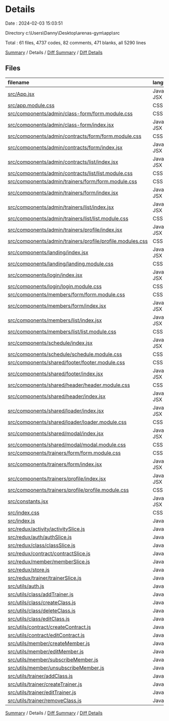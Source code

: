 # Details

Date : 2024-02-03 15:03:51

Directory c:\\Users\\Danny\\Desktop\\arenas-gym\\app\\src

Total : 61 files,  4737 codes, 82 comments, 471 blanks, all 5290 lines

[Summary](results.md) / Details / [Diff Summary](diff.md) / [Diff Details](diff-details.md)

## Files
| filename | language | code | comment | blank | total |
| :--- | :--- | ---: | ---: | ---: | ---: |
| [src/App.jsx](/src/App.jsx) | JavaScript JSX | 53 | 1 | 5 | 59 |
| [src/app.module.css](/src/app.module.css) | CSS | 15 | 0 | 2 | 17 |
| [src/components/admin/class-form/form.module.css](/src/components/admin/class-form/form.module.css) | CSS | 82 | 4 | 15 | 101 |
| [src/components/admin/class-form/index.jsx](/src/components/admin/class-form/index.jsx) | JavaScript JSX | 289 | 1 | 15 | 305 |
| [src/components/admin/contracts/form/form.module.css](/src/components/admin/contracts/form/form.module.css) | CSS | 99 | 0 | 17 | 116 |
| [src/components/admin/contracts/form/index.jsx](/src/components/admin/contracts/form/index.jsx) | JavaScript JSX | 200 | 11 | 13 | 224 |
| [src/components/admin/contracts/list/index.jsx](/src/components/admin/contracts/list/index.jsx) | JavaScript JSX | 103 | 1 | 11 | 115 |
| [src/components/admin/contracts/list/list.module.css](/src/components/admin/contracts/list/list.module.css) | CSS | 85 | 0 | 17 | 102 |
| [src/components/admin/trainers/form/form.module.css](/src/components/admin/trainers/form/form.module.css) | CSS | 90 | 0 | 16 | 106 |
| [src/components/admin/trainers/form/index.jsx](/src/components/admin/trainers/form/index.jsx) | JavaScript JSX | 346 | 1 | 15 | 362 |
| [src/components/admin/trainers/list/index.jsx](/src/components/admin/trainers/list/index.jsx) | JavaScript JSX | 104 | 1 | 10 | 115 |
| [src/components/admin/trainers/list/list.module.css](/src/components/admin/trainers/list/list.module.css) | CSS | 70 | 0 | 14 | 84 |
| [src/components/admin/trainers/profile/index.jsx](/src/components/admin/trainers/profile/index.jsx) | JavaScript JSX | 0 | 0 | 1 | 1 |
| [src/components/admin/trainers/profile/profile.modules.css](/src/components/admin/trainers/profile/profile.modules.css) | CSS | 0 | 0 | 1 | 1 |
| [src/components/landing/index.jsx](/src/components/landing/index.jsx) | JavaScript JSX | 116 | 1 | 6 | 123 |
| [src/components/landing/landing.module.css](/src/components/landing/landing.module.css) | CSS | 78 | 0 | 10 | 88 |
| [src/components/login/index.jsx](/src/components/login/index.jsx) | JavaScript JSX | 90 | 1 | 7 | 98 |
| [src/components/login/login.module.css](/src/components/login/login.module.css) | CSS | 73 | 0 | 12 | 85 |
| [src/components/members/form/form.module.css](/src/components/members/form/form.module.css) | CSS | 91 | 0 | 16 | 107 |
| [src/components/members/form/index.jsx](/src/components/members/form/index.jsx) | JavaScript JSX | 472 | 20 | 22 | 514 |
| [src/components/members/list/index.jsx](/src/components/members/list/index.jsx) | JavaScript JSX | 130 | 1 | 9 | 140 |
| [src/components/members/list/list.module.css](/src/components/members/list/list.module.css) | CSS | 71 | 0 | 14 | 85 |
| [src/components/schedule/index.jsx](/src/components/schedule/index.jsx) | JavaScript JSX | 393 | 1 | 17 | 411 |
| [src/components/schedule/schedule.module.css](/src/components/schedule/schedule.module.css) | CSS | 203 | 0 | 32 | 235 |
| [src/components/shared/footer/footer.module.css](/src/components/shared/footer/footer.module.css) | CSS | 71 | 0 | 12 | 83 |
| [src/components/shared/footer/index.jsx](/src/components/shared/footer/index.jsx) | JavaScript JSX | 51 | 0 | 3 | 54 |
| [src/components/shared/header/header.module.css](/src/components/shared/header/header.module.css) | CSS | 126 | 0 | 21 | 147 |
| [src/components/shared/header/index.jsx](/src/components/shared/header/index.jsx) | JavaScript JSX | 285 | 1 | 7 | 293 |
| [src/components/shared/loader/index.jsx](/src/components/shared/loader/index.jsx) | JavaScript JSX | 14 | 0 | 3 | 17 |
| [src/components/shared/loader/loader.module.css](/src/components/shared/loader/loader.module.css) | CSS | 18 | 3 | 3 | 24 |
| [src/components/shared/modal/index.jsx](/src/components/shared/modal/index.jsx) | JavaScript JSX | 44 | 0 | 4 | 48 |
| [src/components/shared/modal/modal.module.css](/src/components/shared/modal/modal.module.css) | CSS | 82 | 0 | 11 | 93 |
| [src/components/trainers/form/form.module.css](/src/components/trainers/form/form.module.css) | CSS | 0 | 0 | 1 | 1 |
| [src/components/trainers/form/index.jsx](/src/components/trainers/form/index.jsx) | JavaScript JSX | 5 | 0 | 3 | 8 |
| [src/components/trainers/profile/index.jsx](/src/components/trainers/profile/index.jsx) | JavaScript JSX | 5 | 0 | 3 | 8 |
| [src/components/trainers/profile/profile.module.css](/src/components/trainers/profile/profile.module.css) | CSS | 0 | 0 | 1 | 1 |
| [src/constants.jsx](/src/constants.jsx) | JavaScript JSX | 5 | 0 | 2 | 7 |
| [src/index.css](/src/index.css) | CSS | 46 | 0 | 7 | 53 |
| [src/index.js](/src/index.js) | JavaScript | 16 | 0 | 2 | 18 |
| [src/redux/activity/activitySlice.js](/src/redux/activity/activitySlice.js) | JavaScript | 33 | 0 | 5 | 38 |
| [src/redux/auth/authSlice.js](/src/redux/auth/authSlice.js) | JavaScript | 45 | 0 | 5 | 50 |
| [src/redux/class/classSlice.js](/src/redux/class/classSlice.js) | JavaScript | 70 | 0 | 7 | 77 |
| [src/redux/contract/contractSlice.js](/src/redux/contract/contractSlice.js) | JavaScript | 33 | 0 | 5 | 38 |
| [src/redux/member/memberSlice.js](/src/redux/member/memberSlice.js) | JavaScript | 51 | 0 | 6 | 57 |
| [src/redux/store.js](/src/redux/store.js) | JavaScript | 18 | 0 | 3 | 21 |
| [src/redux/trainer/trainerSlice.js](/src/redux/trainer/trainerSlice.js) | JavaScript | 51 | 0 | 6 | 57 |
| [src/utils/auth.js](/src/utils/auth.js) | JavaScript | 30 | 0 | 5 | 35 |
| [src/utils/class/addTrainer.js](/src/utils/class/addTrainer.js) | JavaScript | 12 | 17 | 4 | 33 |
| [src/utils/class/createClass.js](/src/utils/class/createClass.js) | JavaScript | 25 | 3 | 3 | 31 |
| [src/utils/class/deleteClass.js](/src/utils/class/deleteClass.js) | JavaScript | 21 | 3 | 3 | 27 |
| [src/utils/class/editClass.js](/src/utils/class/editClass.js) | JavaScript | 32 | 3 | 3 | 38 |
| [src/utils/contract/createContract.js](/src/utils/contract/createContract.js) | JavaScript | 22 | 3 | 3 | 28 |
| [src/utils/contract/editContract.js](/src/utils/contract/editContract.js) | JavaScript | 22 | 3 | 3 | 28 |
| [src/utils/member/createMember.js](/src/utils/member/createMember.js) | JavaScript | 28 | 1 | 3 | 32 |
| [src/utils/member/editMember.js](/src/utils/member/editMember.js) | JavaScript | 41 | 1 | 4 | 46 |
| [src/utils/member/subscribeMember.js](/src/utils/member/subscribeMember.js) | JavaScript | 50 | 0 | 6 | 56 |
| [src/utils/member/unsubscribeMember.js](/src/utils/member/unsubscribeMember.js) | JavaScript | 42 | 0 | 5 | 47 |
| [src/utils/trainer/addClass.js](/src/utils/trainer/addClass.js) | JavaScript | 22 | 0 | 3 | 25 |
| [src/utils/trainer/createTrainer.js](/src/utils/trainer/createTrainer.js) | JavaScript | 22 | 0 | 3 | 25 |
| [src/utils/trainer/editTrainer.js](/src/utils/trainer/editTrainer.js) | JavaScript | 22 | 0 | 3 | 25 |
| [src/utils/trainer/removeClass.js](/src/utils/trainer/removeClass.js) | JavaScript | 24 | 0 | 3 | 27 |

[Summary](results.md) / Details / [Diff Summary](diff.md) / [Diff Details](diff-details.md)